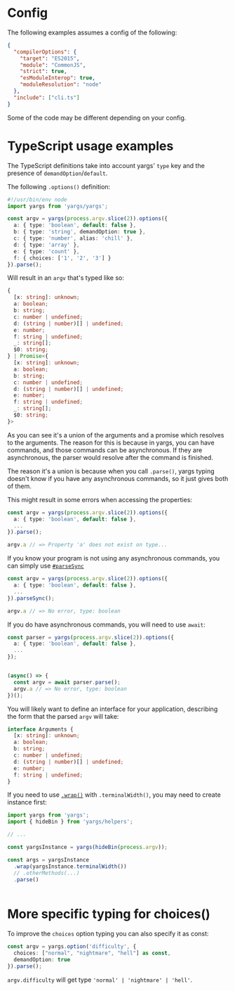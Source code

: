 # Config

The following examples assumes a config of the following:

```json
{
  "compilerOptions": {
    "target": "ES2015",
    "module": "CommonJS",
    "strict": true,
    "esModuleInterop": true,
    "moduleResolution": "node"
  },
  "include": ["cli.ts"]
}
```

Some of the code may be different depending on your config.

# TypeScript usage examples

The TypeScript definitions take into account yargs' `type` key and the presence of
`demandOption`/`default`.

The following `.options()` definition:

```typescript
#!/usr/bin/env node
import yargs from 'yargs/yargs';

const argv = yargs(process.argv.slice(2)).options({
  a: { type: 'boolean', default: false },
  b: { type: 'string', demandOption: true },
  c: { type: 'number', alias: 'chill' },
  d: { type: 'array' },
  e: { type: 'count' },
  f: { choices: ['1', '2', '3'] }
}).parse();
```

Will result in an `argv` that's typed like so:

```typescript
{
  [x: string]: unknown;
  a: boolean;
  b: string;
  c: number | undefined;
  d: (string | number)[] | undefined;
  e: number;
  f: string | undefined;
  _: string[];
  $0: string;
} | Promise<{
  [x: string]: unknown;
  a: boolean;
  b: string;
  c: number | undefined;
  d: (string | number)[] | undefined;
  e: number;
  f: string | undefined;
  _: string[];
  $0: string;
}>
```

As you can see it's a union of the arguments and a promise which resolves to the arguments.
The reason for this is because in yargs, you can have commands, and those commands can be asynchronous. If they are asynchronous, the parser would resolve after the command is finished.

The reason it's a union is because when you call `.parse()`, yargs typing doesn't know if you have any asynchronous commands, so it just gives both of them.

This might result in some errors when accessing the properties:

```typescript
const argv = yargs(process.argv.slice(2)).options({
  a: { type: 'boolean', default: false },
  ...
}).parse();

argv.a // => Property 'a' does not exist on type...
```

If you know your program is not using any asynchronous commands, you can simply use [`#parseSync`](https://yargs.js.org/docs/#api-reference-parsesyncargs-context-parsecallback)

```typescript
const argv = yargs(process.argv.slice(2)).options({
  a: { type: 'boolean', default: false },
  ...
}).parseSync();

argv.a // => No error, type: boolean
```

If you do have asynchronous commands, you will need to use `await`:

```typescript
const parser = yargs(process.argv.slice(2)).options({
  a: { type: 'boolean', default: false },
  ...
});


(async() => {
  const argv = await parser.parse();
  argv.a // => No error, type: boolean
})();
```

You will likely want to define an interface for your application, describing the form that
the parsed `argv` will take:

```typescript
interface Arguments {
  [x: string]: unknown;
  a: boolean;
  b: string;
  c: number | undefined;
  d: (string | number)[] | undefined;
  e: number;
  f: string | undefined;
}
```

If you need to use [`.wrap()`](https://yargs.js.org/docs/#api-reference-wrapcolumns) with `.terminalWidth()`, you may need to create instance first:

```ts
import yargs from 'yargs';
import { hideBin } from 'yargs/helpers';

// ...

const yargsInstance = yargs(hideBin(process.argv));

const args = yargsInstance
  .wrap(yargsInstance.terminalWidth())
  // .otherMethods(...)
  .parse()
  
```

# More specific typing for choices()

To improve the `choices` option typing you can also specify it as const:

```typescript
const argv = yargs.option('difficulty', {
  choices: ["normal", "nightmare", "hell"] as const,
  demandOption: true
}).parse();
```

`argv.difficulty` will get  type `'normal' | 'nightmare' | 'hell'`.
